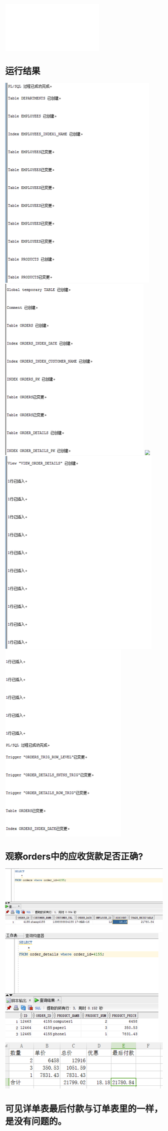 ![sql运行代码](./实验4.sql)
# 运行结果
![](./image/2.png)
![](./image/3.png)
![](./iamge/4.png)
![](./image/5.png)
![](./image/6.png)
# 观察orders中的应收货款足否正确?
![](./image/1.png)
![](./image/8.png)
![](./image/7.png)
# 可见详单表最后付款与订单表里的一样，是没有问题的。
